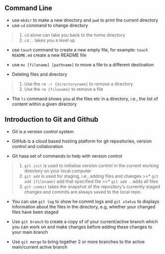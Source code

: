 ## Command Line 

* use `mkdir` to make a new directory and `pwd` to print the current directory
* use `cd` command to change directory 
> 1. `cd` alone can take you back to the home directory
> 2. `cd..` takes you a level up 

* use `touch` command to create a new empty file, for example: `touch README.md` create a new README file

* use `mv [filename] [pathname]` to move a file to a different destination 

* Deleting files and directory
>1. Use the `rm -r {directoryname}` to remove a directory
>2. Use the `rm {filename}` to remove a file

* The `ls` command shows you al the files etc in a directory, i.e., the list of content within a given directory

## Introduction to Git and Github

* Git is a version control system
* GitHub is a cloud based hosting platform for git repositories, version control and collaboration

* Git hasa set of commands to help with version control
>1. `git init` is used to initialise version control in the current working directory on your local computer
>2. `git add` is used for staging, i.e., adding files and changes
    >>* `git add {filename}` add that specified file 
     >>* `git add .` adds all files
>3. `git commit` takes the snapshot of the repository's currently staged changes and commits are always saved to the local repo.

* You can use `git log` to show he commit logs and `git status` to displays information about the files in the directory, e.g, whether your changed files have been staged 

* Use `git branch` to create a copy of of your current/active branch which you can work on and make changes before adding these changes to your main branch

* Use `git merge` to bring together 2 or more branches to the active main/current active branch
